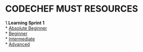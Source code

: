 # CODECHEF MUST RESOURCES
1.**Learning Sprint 1** <br/>
        * [Absolute Beginner](LearningSprint1/AbsoluteBeginner.md)<br/>
        * [Beginner](LearningSprint1/Beginner.md)<br/>
        * [Intermediate](LearningSprint1/Intermediate.md)<br/>
        * [Advanced](LearningSprint1/Advanced.md)<br/>
